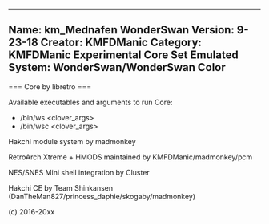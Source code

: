 -----------------------
Name: km_Mednafen WonderSwan
Version: 9-23-18
Creator: KMFDManic
Category: KMFDManic Experimental Core Set
Emulated System: WonderSwan/WonderSwan Color
-----------------------
=== Core by libretro ===

Available executables and arguments to run Core:
- /bin/ws <rom> <clover_args>
- /bin/wsc <rom> <clover_args>

Hakchi module system by madmonkey

RetroArch Xtreme + HMODS maintained by KMFDManic/madmonkey/pcm

NES/SNES Mini shell integration by Cluster

Hakchi CE by Team Shinkansen (DanTheMan827/princess_daphie/skogaby/madmonkey)

(c) 2016-20xx
